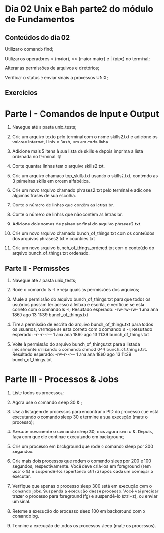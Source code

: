 # Dia 02 Unix e Bah parte2 do módulo de Fundamentos
## Conteúdos do dia 02

Utilizar o comando find;

Utilizar os operadores > (maior), >> (maior maior) e | (pipe) no terminal;

Alterar as permissões de arquivos e diretórios;

Verificar o status e enviar sinais a processos UNIX;

## Exercícios 
# Parte I - Comandos de Input e Output

1. Navegue até a pasta unix_tests;

2. Crie um arquivo texto pelo terminal com o nome skills2.txt e adicione os valores Internet, Unix e Bash, um em cada linha.

3. Adicione mais 5 itens à sua lista de skills e depois imprima a lista ordenada no terminal. 🤓

4. Conte quantas linhas tem o arquivo skills2.txt.

5. Crie um arquivo chamado top_skills.txt usando o skills2.txt, contendo as 3 primeiras skills em ordem alfabética.

6. Crie um novo arquivo chamado phrases2.txt pelo terminal e adicione algumas frases de sua escolha.

7. Conte o número de linhas que contêm as letras br.

8. Conte o número de linhas que não contêm as letras br.

9. Adicione dois nomes de países ao final do arquivo phrases2.txt.

10. Crie um novo arquivo chamado bunch_of_things.txt com os conteúdos dos arquivos phrases2.txt e countries.txt

11. Crie um novo arquivo bunch_of_things_ordered.txt com o conteúdo do arquivo bunch_of_things.txt ordenado.

## Parte II - Permissões

1. Navegue até a pasta unix_tests;

2. Rode o comando ls -l e veja quais as permissões dos arquivos;

3. Mude a permissão do arquivo bunch_of_things.txt para que todos os usuários possam ter acesso à leitura e escrita, e verifique se está correto com o comando ls -l;
    Resultado esperado: -rw-rw-rw- 1 ana ana 1860 ago 13 11:39 bunch_of_things.txt

4. Tire a permissão de escrita do arquivo bunch_of_things.txt para todos os usuários, verifique se está correto com o comando ls -l;
    Resultado esperado: -r--r--r-- 1 ana ana 1860 ago 13 11:39 bunch_of_things.txt

5. Volte à permissão do arquivo bunch_of_things.txt para a listada inicialmente utilizando o comando chmod 644 bunch_of_things.txt.
    Resultado esperado: -rw-r--r-- 1 ana ana 1860 ago 13 11:39 bunch_of_things.txt

# Parte III - Processos & Jobs

1. Liste todos os processos;

2. Agora use o comando sleep 30 & ;

3. Use a listagem de processos para encontrar o PID do processo que está executando o comando sleep 30 e termine a sua execução (mate o processo);

4. Execute novamente o comando sleep 30, mas agora sem o &. Depois, faça com que ele continue executando em background;

5. Crie um processo em background que rode o comando sleep por 300 segundos.

6. Crie mais dois processos que rodem o comando sleep por 200 e 100 segundos, respectivamente.
    Você deve criá-los em foreground (sem usar o &) e suspendê-los (apertando ctrl+z) após cada um começar a executar.

7. Verifique que apenas o processo sleep 300 está em execução com o comando jobs. Suspenda a execução desse processo.
    Você vai precisar trazer o processo para foreground (fg) e suspendê-lo (ctrl+z), ou enviar um sinal.

8. Retome a execução do processo sleep 100 em background com o comando bg.

9. Termine a execução de todos os processos sleep (mate os processos).
